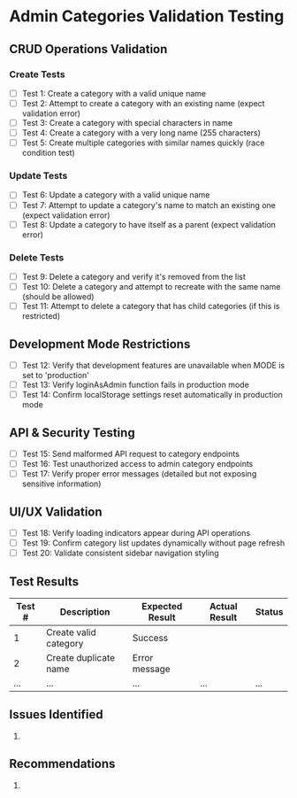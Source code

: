 # Admin Categories Validation Testing

## CRUD Operations Validation

### Create Tests
- [ ] Test 1: Create a category with a valid unique name
- [ ] Test 2: Attempt to create a category with an existing name (expect validation error)
- [ ] Test 3: Create a category with special characters in name
- [ ] Test 4: Create a category with a very long name (255 characters)
- [ ] Test 5: Create multiple categories with similar names quickly (race condition test)

### Update Tests
- [ ] Test 6: Update a category with a valid unique name
- [ ] Test 7: Attempt to update a category's name to match an existing one (expect validation error)
- [ ] Test 8: Update a category to have itself as a parent (expect validation error)

### Delete Tests
- [ ] Test 9: Delete a category and verify it's removed from the list
- [ ] Test 10: Delete a category and attempt to recreate with the same name (should be allowed)
- [ ] Test 11: Attempt to delete a category that has child categories (if this is restricted)

## Development Mode Restrictions

- [ ] Test 12: Verify that development features are unavailable when MODE is set to 'production'
- [ ] Test 13: Verify loginAsAdmin function fails in production mode
- [ ] Test 14: Confirm localStorage settings reset automatically in production mode

## API & Security Testing

- [ ] Test 15: Send malformed API request to category endpoints
- [ ] Test 16: Test unauthorized access to admin category endpoints
- [ ] Test 17: Verify proper error messages (detailed but not exposing sensitive information)

## UI/UX Validation

- [ ] Test 18: Verify loading indicators appear during API operations
- [ ] Test 19: Confirm category list updates dynamically without page refresh
- [ ] Test 20: Validate consistent sidebar navigation styling

## Test Results

| Test # | Description | Expected Result | Actual Result | Status |
|--------|-------------|-----------------|---------------|--------|
| 1      | Create valid category | Success | | |
| 2      | Create duplicate name | Error message | | |
| ... | ... | ... | ... | ... |

## Issues Identified

1. 

## Recommendations

1. 
